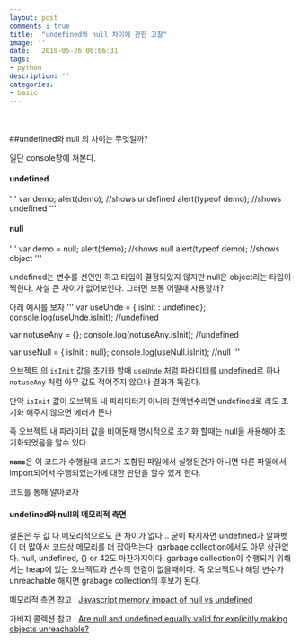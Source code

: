 ```yaml
---
layout: post
comments : true
title:  "undefined와 null 차이에 관한 고찰"
image: ''
date:   2019-05-26 00:06:31
tags:
- python
description: ''
categories:
- basic
---
```





<br>
<br>
##undefined와 null 의 차이는 무엇일까?

일단 console창에 쳐본다.

<h4>undefined</h4>
'''
var demo;
alert(demo); //shows undefined 
alert(typeof demo); //shows undefined
'''

<h4>null</h4>
'''
var demo = null;
alert(demo); //shows null
alert(typeof demo); //shows object
'''

undefined는 변수를 선언만 하고 타입이 결정되있지 않지만 null은 object라는 타입이 찍힌다.
사실 큰 차이가 없어보인다.
그러면 보통 어떨때 사용할까?

아래 예시를 보자
'''
var useUnde = { isInit : undefined};
console.log(useUnde.isInit);
//undefined

var notuseAny = {};
console.log(notuseAny.isInit);
//undefined

var useNull = { isInit : null};
console.log(useNull.isInit);
//null
'''

오브젝트 의 <code>isInit</code> 값을 초기화 할때 <code>useUnde</code> 처럼 파라미터를 undefined로 하나
<code>notuseAny</code> 처럼 아무 값도 적어주지 않으나 결과가 똑같다.

만약 <code>isInit</code> 값이 오브젝트 내 파라미터가 아니라 전역변수라면 undefined로 라도 초기화 해주지 않으면 에러가 뜬다

즉 오브젝트 내 파라미터 값을 비어둔채 명시적으로 초기화 할때는 null을 사용해야 초기화되었음을 알수 있다.

<code>__name__</code>은 이 코드가 수행될때 코드가 포함된 파일에서
실행된건가 아니면 다른 파일에서 import되어서 수행되었는가에 대한
판단을 할수 있게 한다.

코드를 통해 알아보자

<h4>undefined와 null의 메모리적 측면</h4>

결론은 두 값 다 메모리적으로도 큰 차이가 없다 .. 굳이 따지자면 undefined가 알파벳이 더 많아서 코드상 메모리를 더 잡아먹는다. garbage collection에서도 아무 상관없다. null, undefined, {} or 42도 마찬가지이다.
garbage collection이 수행되기 위해서는 heap에 있는 오브젝트와 변수의 연결이 없을때이다. 즉 오브젝트나 해당
변수가 unreachable 해지면 grabage collection의 후보가 된다.

메모리적 측면 참고 : [Javascript memory impact of null vs undefined](https://stackoverflow.com/questions/50854916/javascript-memory-impact-of-null-vs-undefined)

가비지 콜렉션 참고 : [Are null and undefined equally valid for explicitly making objects unreachable?](https://stackoverflow.com/questions/30164680/are-null-and-undefined-equally-valid-for-explicitly-making-objects-unreachable)

